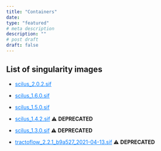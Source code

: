 ```yaml
---
title: "Containers"
date:
type: "featured"
# meta description
description: ""
# post draft
draft: false
---
```


<style>
  .highlight-link {
    color: #007bff !important;
  }
</style>

## List of singularity images

- <a href="containers/scilus_2.0.2.sif" download="containers/scilus_2.0.2.sif" class="highlight-link">scilus_2.0.2.sif</a>
 
- <a href="containers/scilus_1.6.0.sif" download="containers/scilus_1.6.0.sif" class="highlight-link">scilus_1.6.0.sif</a>

- <a href="containers/scilus_1.5.0.sif" download="containers/scilus_1.5.0.sif" class="highlight-link">scilus_1.5.0.sif</a>

- <a href="containers/scilus_1.4.2.sif" download="containers/scilus_1.4.2.sif" class="highlight-link">scilus_1.4.2.sif</a> ⚠️ **DEPRECATED**

- <a href="containers/scilus_1.3.0.sif" download="containers/scilus_1.3.0.sif" class="highlight-link">scilus_1.3.0.sif</a> ⚠️ **DEPRECATED**

- <a href="containers/tractoflow_2.2.1_b9a527_2021-04-13.sif" download="containers/tractoflow_2.2.1_b9a527_2021-04-13.sif" class="highlight-link">tractoflow_2.2.1_b9a527_2021-04-13.sif</a> ⚠️ **DEPRECATED**

